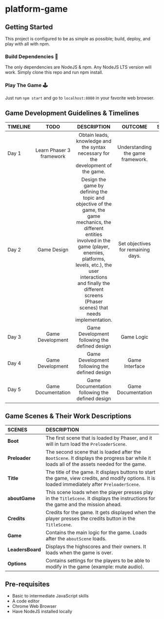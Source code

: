 # platform-game

## Getting Started

This project is configured to be as simple as possible; build, deploy, and play with all with npm.

### Build Dependencies 🚧

The only dependencies are NodeJS & npm. Any NodeJS LTS version will work. Simply clone this repo and run npm install.

### Play The Game 🕹️

Just run `npm start` and go to `localhost:8080` in your favorite web browser.

## Game Development Guidelines & Timelines

| TIMELINE    |  TODO  |  DESCRIPTION  |    OUTCOME   |  STATUS   |
| :---        | :----: |    :----:     |    :----:    |  :----:   |
| Day 1       | Learn Phaser 3 framework | Obtain leads, knowledge and the syntax necessary for the development of the game.| Understanding the game framework.|&#9745;|
| Day 2       | Game Design | Design the game by defining the topic and objective of the game, the game mechanics, the different entities involved in the game (player, enemies, platforms, levels, etc.), the user interactions and finally the different screens (Phaser scenes) that needs implementation. |  Set objectives for remaining days. |&#9745;|
| Day 3       |Game Development| Game Development following the defined design|  Game Logic  |&#9745;|
| Day 4       |Game Development| Game Development following the defined design|  Game Interface |&#9745;|
| Day 5       |Game Documentation| Game Documentation following the defined design|  Game Documentation |&#9745;|

## Game Scenes & Their Work Descriptions

| SCENES           | DESCRIPTION |
| :---             | :---        |
| **Boot**         | The first scene that is loaded by Phaser, and it will in turn load the `PreloaderScene`. |
| **Preloader**    | The second scene that is loaded after the `BootScene`. It displays the progress bar while it loads all of the assets needed for the game. |
| **Title**        | The title of the game. It displays buttons to start the game, view credits, and modify options. It is loaded immediately after `PreloaderScene`. |
| **aboutGame**    | This scene loads when the player presses play in the `TitleScene`. It displays the instructions for the game and the mission ahead. |
| **Credits**      | Credits for the game. It gets displayed when the player presses the credits button in the `TitleScene`. |
| **Game**         | Contains the main logic for the game. Loads after the `aboutScene` loads. |
| **LeadersBoard** | Displays the highscores and their owners. It loads when the game is over. |
| **Options**      | Contains settings for the players to be able to modify in the game (example: mute audio). |

## Pre-requisites

- Basic to intermediate JavaScript skills
- A code editor
- Chrome Web Browser
- Have NodeJS installed locally
